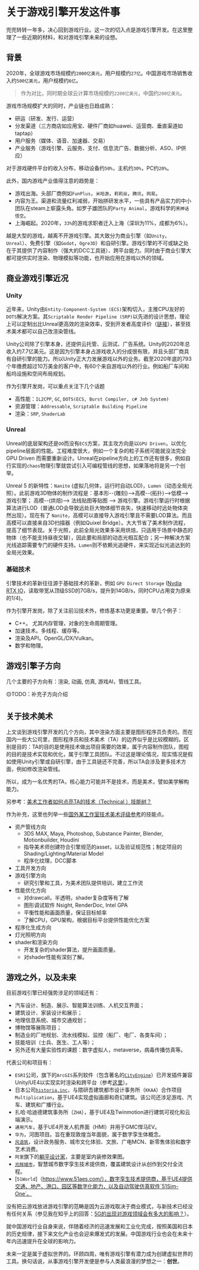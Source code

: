 # 关于游戏引擎开发这件事

兜兜转转一年多，决心回到游戏行业。这一次的切入点是游戏引擎开发。在这里整理了一些近期的材料，和对游戏引擎未来的设想。

## 背景

2020年，全球游戏市场规模约`2000亿美元`，用户规模约`27亿`。中国游戏市场销售收入约`500亿美元`，用户规模约`6亿`。

> 作为对比，同时期全球云计算市场规模约`2200亿美元`，中国约`200亿美元`。

游戏市场规模扩大的同时，产业链也日趋成熟：

- 研运（研发、发行、运营）
- 分发渠道（三方商店如应用宝、硬件厂商如huawei、运营商、垂直渠道如taptap）
- 用户服务（媒体、语音、加速器、交易）
- 产业服务（游戏引擎、云服务、支付、信息流广告、数据分析、ASO、IP供应）

对于游戏硬件平台的收入分布，移动设备约`50%`，主机约`30%`，PC约`20%`。

此外，国内游戏产业值得注意的趋势是：

- 游戏出海。头部厂商例如`FunPlus`，`米哈游`，`莉莉丝`，`腾讯`，`网易`。
- 内容为王。渠道和流量红利减弱，开始拼研发水平，一些具有产品实力的中小团队在steam上崭露头角。如罗子雄团队的`Party Animal`，游戏科学的`黑神话悟空`。
- 上海崛起。2020年，`33%`的游戏求职者迁入上海（深圳为11%，成都为6%）。

越是大型的游戏，越离不开游戏引擎。其大致分为商业引擎（如`Unity`，`Unreal`）、免费引擎（如`Godot`，`Ogre3D`）和自研引擎。游戏引擎的不可或缺之处在于其提供了内容制作（强大的DCC工具链）、跨平台能力。同时由于商业引擎大都可提供实时渲染、物理模拟等功能，也开始应用在游戏以外的领域。

## 商业游戏引擎近况

### Unity

近年来，Unity由`Entity-Component-System (ECS)`架构切入，主推CPU友好的`DOTS`解决方案。其`Scriptable Render Pipeline (SRP)`以先进的设计思想，理论上可以定制出比Unreal更高效的渲染效率，受到开发者高度评价（[链接](https://www.zhihu.com/question/379857981/answer/1179288746)），甚至技术美术都可以自己改渲染管线。


Unity公司除了引擎本身，还提供云托管、云测试、广告系统。Unity的2020年总收入约7.7亿美元。这是因为引擎本身占游戏收入的分成很有限，并且头部厂商具有自研引擎的能力。所以Unity正大力发展游戏以外的业务。截至2020年底的793个年缴费超过10万美金的客户中，有60个来自游戏以外的行业。例如船厂车间和船坞设施和空间布局规划。

作为引擎开发岗，可以重点关注下几个话题
- 高性能：`IL2CPP`, `GC`, `DOTS(ECS, Burst Compiler, c# Job System)`
- 资源管理：`Addressable`, `Scriptable Building Pipeline`
- 渲染：`SRP`, `ShaderLab`


### Unreal
Unreal的底层架构还是`OO`而没有`ECS`方案，其主攻方向是以`GPU Driven`，以优化pipeline层面的性能。工程难度很大，例如一个复杂的粒子系统可能就没法完全 GPU Driven 而需要重新设计。Unreal在pipeline方向上的工作还有很多，例如自行实现的`chaos`物理引擎就尝试引入可编程管线的思想，如果落地将是另一个创举。

Unreal 5 的新特性：`Nanite` (虚拟几何体，运行时自动LOD)，`Lumen`（动态全局光照）。此前游戏3D物体的制作流程是：基本形--(雕刻)-->高模--(拓扑)-->低模-->游戏引擎；
高模--(烘焙)--> 法线贴图等贴图 --> 游戏引擎。游戏引擎运行时根据算法进行LOD（普通LOD会导致远处巨大物体细节丧失，快速移动时远处物体突然出现）。现在有了 `Nanite`，高模可以直接导入游戏引擎且不需要LOD算法。而且高模可以直接来自3D扫描器（例如Quixel Bridge）。大大节省了美术制作流程，提高了细节表现。关于光照，此前全局光效果多采用烘焙，只适用于场景中静态的物体（也不能支持昼夜交替），因此要和局部的动态光相互配合；另一种解决方案光线追踪需要专门的硬件支持。`Lumen`则不依赖光追硬件，来实现近似光追达到的全局光效果。

### 基础技术
引擎技术的革新往往源于基础技术的革新，例如 `GPU Direct Storage` ([Nvdia RTX IO](https://www.nvidia.com/en-us/geforce/news/rtx-io-gpu-accelerated-storage-technology/)，读取带宽从顶级SSD的7GB/s，提升到14GB/s，同时CPU占用变为原来的1/4)。

作为引擎开发岗，除了关注前沿技术外，修炼基本功更是重要。举几个例子：
- C++。 尤其内存管理，对象的生命周期管理。
- 加速技术。多线程、缓存等。
- 渲染及API。OpenGL/DX/Vulkan。
- 数学和物理。

## 游戏引擎子方向
几个主要的子方向有：渲染, 动画, 仿真, 游戏AI，管线工具。

🟡TODO：补充子方向介绍

## 关于技术美术

上文谈到游戏引擎开发的几个方向，其中渲染方面主要是图形程序员负责的。而在国内一些大公司里，图形程序员和技术美术（TA）的边界似乎是比较模糊的。区别是目的：TA的目的是使用技术做出项目需要的效果，属于内容制作团队，图程的目的是技术实现和优化，属于引擎工具团队。不过这是理论情况，现实情况是假如使用Unity引擎或自研引擎，由于工具链还不完善，所以TA会涉及更多技术方面，例如修改渲染管线。

所以，成为一名优秀的TA，核心能力可能并不是技术，而是美术，譬如美学解构能力。

另参考：[美术工作者如何点亮TA的技术（Technical ）技能树？](https://www.zhihu.com/question/408549502/answer/1362139266)

作为补充，这里也列举一些[国外某工作室技术美术评级参考](https://zhuanlan.zhihu.com/p/351193290)的技能点。

- 资产管线方向
  - 3DS MAX, Maya, Photoshop, Substance Painter, Blender, Motionbuilder, Houdini
  - 指导美术师创建符合引擎规范的asset，以及验证规范性；制定项目的Shading/Lighting/Material Model
  - 程序化纹理，DCC脚本
- 工具开发方向
- 游戏引擎方向
  - 研究引擎和工具，为美术团队提供培训，建立工作流
- 性能优化方向
  - 对drawcall，半透明，shader复杂度等有了解
  - 图形调试软件 Nsight, RenderDoc, Intel GPA
  - 平衡性能和画面质量，保证目标帧率
  - 了解CPU，GPU架构，根据目标平台提供性能优化方案
- 程序化生成方向
- 灯光照明方向
- shader和渲染方向
  - 开发复杂的shader算法，提升画面质量。
  - 对shader性能有深刻了解。


## 游戏之外，以及未来

目前游戏引擎已经强势涉足的领域还有：
- 汽车设计、制造、展示、智能算法训练、人机交互界面；
- 建筑设计、家装设计和展示；
- 地理信息系统、城市交通规划；
- 博物馆等展陈项目；
- 制造业的厂地规划、流水线模拟、监控（船厂、电厂、各类车间）；
- 技能培训（士兵、医生、工人等）；
- 另外还有大量实验性的课题：数字虚拟人，metaverse，病毒传播仿真等。

代表公司和项目有：
- `ESRI`公司，旗下的`ArcGIS`系列软件（包含著名的[`CityEngine`](https://www.esri.com/en-us/arcgis/products/arcgis-cityengine/overview)）已开发插件兼容Unity/UE4以实现实时渲染和跨平台（参考[这里](https://www.52vr.com/article-2323-1.html)）。
- 日本公司[`historia.inc`](https://historia.co.jp/)，与隈研吾建筑都市设计事务所（`KKAA`）合作项目`Multiplication`，基于UE4实现虚拟画廊和奇幻建筑。该公司还涉足游戏、汽车、建筑和广播行业。
- 扎哈·哈迪德建筑事务所（`ZHA`），基于UE4及Twinmotion进行建筑可视化和云端演示。
- `通用汽车`，基于UE4开发人机界面（HMI）并用于GMC悍马EV。
- `华为`，河图项目。旨在重现敦煌当年面貌，属于数字孪生体概念。
- [`风语筑`](https://fengyuzhu.com/?aboutus/)，设计政务服务、城市文化体验、文旅、广电MCN、新零售体验和数字艺术消费。
- `阿里`旗下的[躺平设计家](https://www.shejijia.com/)，主要是室内装修效果图。
- [`光辉城市`](https://www.sheencity.com/mars)，智慧城市数字孪生技术提供商，覆盖建筑设计从创作到交付全流程。
- [`51World`]（https://www.51aes.com/），数字孪生技术提供商，基于UE4提供交通、地产、港口、园区等数字化能力，以及自动驾驶仿真软件`51Sim-One`。

没有把云游戏放进游戏引擎的范畴是因为云游戏取决于商业模式，与新技术已经没有任何关系（参见我在知乎上的回答：[5G的出现对游戏领域会有多大的影响？](https://www.zhihu.com/question/318951961/answer/650269309)）。

就中国游戏行业自身来说，伴随着经济的迅速发展和工业化完成，按照美国和日本的历史规律，接下来文化产业也会迎来爆发式的发展。中国游戏行业也会在未来十年内迅速提升在全球的影响力。

未来一定是属于虚拟世界的。环顾四周，唯有游戏引擎有潜力成为创建虚拟世界的工具。换句话说，从事游戏引擎开发便是参与人类最浪漫的梦想之一：**创世**。